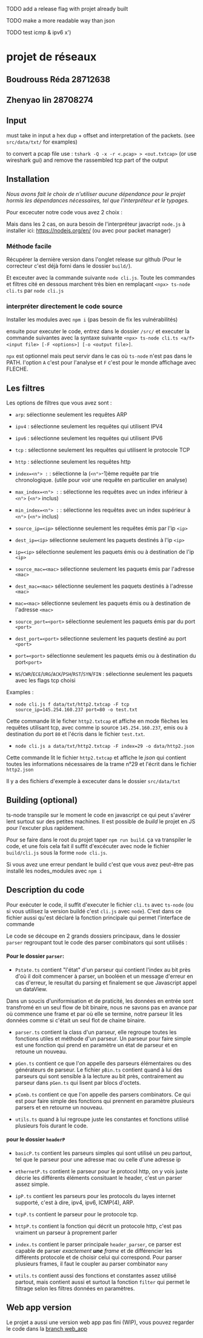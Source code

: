 TODO add a release flag with projet already built

TODO make a more readable way than json

TODO test icmp & ipv6 x')


# projet de réseaux
## Boudrouss Réda 28712638
## Zhenyao lin 28708274

## Input

must take in input a hex dup + offset and interpretation of the packets. (see `src/data/txt/` for examples)

to convert a pcap file use : `tshark -Q -x -r <.pcap> > <out.txtcap>` (or use wireshark gui)
and remove the rassembled tcp part of the output

## Installation

_Nous avons fait le choix de n'utiliser aucune dépendance pour le projet hormis les dépendances nécessaires, tel que l'interpréteur et le typages._

Pour excecuter notre code vous avez 2 choix :


Mais dans les 2 cas, on aura besoin de l'interpréteur javacript `node.js` à installer ici:  https://nodejs.org/en/ (ou avec pour packet manager)


### Méthode facile

Récupérer la dernière version dans l'onglet release sur github (Pour le correcteur c'est déjà forni dans le dossier `build/`).

Et exceuter avec la commande suivante `node cli.js`. Toute les commandes et filtres cité en dessous marchent très bien en remplaçant `<npx> ts-node cli.ts` par `node cli.js`

### interpréter directement le code source

Installer les modules avec `npm i` (pas besoin de fix les vulnérabilités)

ensuite pour executer le code, entrez dans le dossier `/src/` et executer la commande suivantes avec la syntaxe suivante `<npx> ts-node cli.ts <a/f> <input file> [-F <options>] [-o <output file>]`.

`npx` est optionnel mais peut servir dans le cas où `ts-node` n'est pas dans le PATH. l'option `A` c'est pour l'analyse et `F` c'est pour le monde affichage avec FLECHE. 

## Les filtres

Les options de filtres que vous avez sont :

- `arp`: sélectionne seulement les requêtes ARP

- `ipv4` : sélectionne seulement les requêtes qui utilisent IPV4

- `ipv6` : sélectionne seulement les requêtes qui utilisent IPV6

- `tcp` : sélectionne seulement les requêtes qui utilisent le protocole TCP

- `http` : sélectionne seulement les requêtes http

- `index=<n°> :` : sélectionne la (`<n°>`-1)ème requête par trie chronologique. (utile pour voir une requête en particulier en analyse)

- `max_index=<n°> :` : sélectionne les requêtes avec un index inférieur à `<n°>` (`<n°>` inclus)

- `min_index=<n°> :` : sélectionne les requêtes avec un index supérieur à `<n°>` (`<n°>` inclus)

- `source_ip=<ip>` sélectionne seulement les requêtes émis par l'ip `<ip>`

- `dest_ip=<ip>` sélectionne seulement les paquets destinés à l'ip `<ip>`

- `ip=<ip>` sélectionne seulement les paquets émis ou à destination de l'ip `<ip>`

- `source_mac=<mac>` sélectionne seulement les paquets émis par l'adresse `<mac>`

- `dest_mac=<mac>` sélectionne seulement les paquets destinés à l'adresse `<mac>`

- `mac=<mac>` sélectionne seulement les paquets émis ou à destination de l'adresse `<mac>`

- `source_port=<port>` sélectionne seulement les paquets émis par du port `<port>`

- `dest_port=<port>` sélectionne seulement les paquets destiné au port `<port>`

- `port=<port>` sélectionne seulement les paquets émis ou à destination du port`<port>`

- `NS`/`CWR`/`ECE`/`URG`/`ACK`/`PSH`/`RST`/`SYN`/`FIN` : sélectionne seulement les paquets avec les flags tcp choisi

Examples :

- `node cli.js f data/txt/http2.txtcap -F tcp source_ip=145.254.160.237 port=80 -o test.txt`

Cette commande lit le ficher `http2.txtcap` et affiche en mode flèches les requêtes utilisant tcp, avec comme ip source `145.254.160.237`, emis ou à destination du port `80` et l'écris dans le fichier `test.txt`.

- `node cli.js a data/txt/http2.txtcap -F index=29 -o data/http2.json`

Cette commande lit le fichier `http2.txtcap` et affiche le _json_ qui contient toutes les informations nécessaires de la trame n°29 et l'écrit dans le fichier `http2.json`

Il y a des fichiers d'exemple à excecuter dans le dossier `src/data/txt`

## Building (optional)

ts-node transpile sur le moment le code en javascript ce qui peut s'avérer lent surtout sur des petites machines. Il est possible de _build_ le projet en JS pour l'excuter plus rapidement.

Pour se faire dans le root du projet taper `npm run build`. ça va transpiler le code, et une fois cela fait il suffit d'excécuter avec node le fichier `build/cli.js` sous la forme  `node cli.js`.

Si vous avez une erreur pendant le build c'est que vous avez peut-être pas installé les nodes_modules avec `npm i`

## Description du code

Pour exécuter le code, il suffit d'executer le fichier `cli.ts` avec `ts-node` (ou si vous utilisez la version buildé c'est `cli.js` avec `node`). C'est dans ce fichier aussi qu'est déclaré la fonction principale qui permet l'interface de commande

Le code se découpe en 2 grands dossiers principaux, dans le dossier `parser` regroupant tout le code des parser combinators qui sont utilisés :

#### Pour le dossier `parser`:

- `Pstate.ts` contient "l'état" d'un parseur qui contient l'index au bit près d'où il doit commencer à parser, un booléen et un message d'erreur en cas d'erreur, le resultat du parsing et finalement se que Javascript appel un dataView.

Dans un soucis d'uniformisation et de praticité, les données en entrée sont transfromé en un seul flow de bit binaire, nous ne savons pas en avance par où commence une frame et par où elle se termine, notre parseur lit les données comme si c'était un seul flot de chaine binaire.

- `parser.ts` contient la class d'un parseur, elle regroupe toutes les fonctions utiles et méthode d'un parseur. Un parseur pour faire simple est une fonction qui prend en paramètre un état de parseur et en retoune un nouveau.

- `pGen.ts` contient ce que l'on appelle des parseurs élémentaires ou des générateurs de parseur. Le fichier `pBin.ts` contient quand à lui des parseurs qui sont sensible à la lecture au bit près, contrairement au parseur dans `pGen.ts` qui lisent par blocs d'octets.

- `pComb.ts` contient ce que l'on appelle des parsers combinators. Ce qui est pour faire simple des fonctions qui prennent en paramètre plusieurs parsers et en retourne un nouveau.

- `utils.ts` quand à lui regroupe juste les constantes et fonctions utilisé plusieurs fois durant le code.

#### pour le dossier `headerP`

- `basicP.ts` contient les parseurs simples qui sont utilisé un peu partout, tel que le parseur pour une adresse mac ou celle d'une adresse ip

- `ethernetP.ts` contient le parseur pour le protocol http, on y vois juste décrie les différents éléments consituant le header, c'est un parser assez simple.

- `ipP.ts` contient les parseurs pour les protocols du layes internet supporté, c'est à dire, ipv4, ipv6, ICMP(4), ARP.

- `tcpP.ts` contient le parseur pour le protocole tcp.

- `httpP.ts` contient la fonction qui décrit un protocole http, c'est pas vraiment un parseur à proprement parler

- `index.ts` contient le parser principale `header_parser`, ce parser est capable de parser *exactement **une** frame* et de différencier les différents protocole et de choisir celui qui correspond. Pour parser plusieurs frames, il faut le coupler au parser combinator `many`

- `utils.ts` contient aussi des fonctions et constantes assez utilisé partout, mais contient aussi et surtout la fonction `filter` qui permet le filtrage selon les filtres données en paramètres.

## Web app version

Le projet a aussi une version web app pas fini (WIP), vous pouvez regarder le code dans la [branch web_app](https://github.com/rboudrouss/request_parser/tree/webapp)
